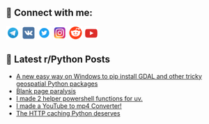 ## 🔎 Connect with me:
[<img src="https://github.com/bullbesh/bullbesh/blob/main/images/Telegram.png" width="32" height="32" />](https://t.me/bullbesh)
[<img src="https://github.com/bullbesh/bullbesh/blob/main/images/VK.png" width="32" height="32" />](https://vk.com/bullbesh)
[<img src="https://github.com/bullbesh/bullbesh/blob/main/images/Twitter.png" width="32" height="32" />](https://twitter.com/bullbesh1)
[<img src="https://github.com/bullbesh/bullbesh/blob/main/images/Instagram.png" width="32" height="32" />](https://www.instagram.com/bullbesh)
[<img src="https://github.com/bullbesh/bullbesh/blob/main/images/Reddit.png" width="32" height="32" />](https://www.reddit.com/user/bullbesh)
[<img src="https://github.com/bullbesh/bullbesh/blob/main/images/YouTube.png" width="32" height="32" />](https://www.youtube.com/channel/UCtfjRs6uzgq5mfm8S06WTcg)

## 📕 Latest r/Python Posts
<!-- BLOG-POST-LIST:START -->
- [A new easy way on Windows to pip install GDAL and other tricky geospatial Python packages](https://www.reddit.com/r/Python/comments/1oiufp2/a_new_easy_way_on_windows_to_pip_install_gdal_and/)
- [Blank page paralysis](https://www.reddit.com/r/Python/comments/1oiqata/blank_page_paralysis/)
- [I made 2 helper powershell functions for uv.](https://www.reddit.com/r/Python/comments/1oiq0e4/i_made_2_helper_powershell_functions_for_uv/)
- [I made a YouTube to mp4 Converter!](https://www.reddit.com/r/Python/comments/1oio83q/i_made_a_youtube_to_mp4_converter/)
- [The HTTP caching Python deserves](https://www.reddit.com/r/Python/comments/1oilkc1/the_http_caching_python_deserves/)
<!-- BLOG-POST-LIST:END -->

